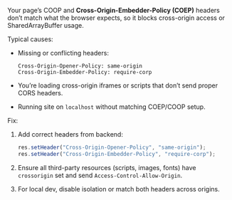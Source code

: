 Your page’s COOP and **Cross-Origin-Embedder-Policy (COEP)** headers don’t match what the browser expects, so it blocks cross-origin access or SharedArrayBuffer usage.

Typical causes:

* Missing or conflicting headers:

  ```
  Cross-Origin-Opener-Policy: same-origin
  Cross-Origin-Embedder-Policy: require-corp
  ```
* You’re loading cross-origin iframes or scripts that don’t send proper CORS headers.
* Running site on `localhost` without matching COEP/COOP setup.

Fix:

1. Add correct headers from backend:

   ```js
   res.setHeader("Cross-Origin-Opener-Policy", "same-origin");
   res.setHeader("Cross-Origin-Embedder-Policy", "require-corp");
   ```
2. Ensure all third-party resources (scripts, images, fonts) have `crossorigin` set and send `Access-Control-Allow-Origin`.
3. For local dev, disable isolation or match both headers across origins.
